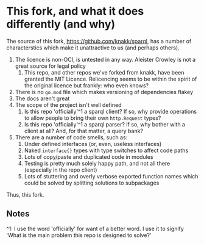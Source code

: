 # This fork, and what it does differently (and why)

The source of this fork, https://github.com/knakk/sparql, has a number of characterstics which make it unattractive to us (and perhaps others).

1. The licence is non-OCI, is untested in any way. Aleister Crowley is not a great source for legal policy
   1. This repo, and other repos we've forked from knakk, have been granted the MIT Licence. Relicencing seems to be within the spirit of the original licence but frankly: who even knows?
1. There is no `go.mod` file which makes versioning of dependencies flakey
1. The docs aren't great
1. The scope of the project isn't well defined
   1. Is this repo 'officially'^1 a sparql client? If so, why provide operations to allow people to bring their own `http.Request` types?
   1. Is this repo 'officially'^1 a sparql parser? If so, why bother with a client at all? And, for that matter, a query bank?
1. There are a number of code smells, such as:
   1. Under defined interfaces (or, even, useless interfaces)
   1. Naked `interface{}` types with type switches to affect code paths
   1. Lots of copy/paste and duplicated code in modules
   1. Testing is pretty much solely happy path, and not all there (especially in the repo client)
   1. Lots of stuttering and overly verbose exported function names which could be solved by splitting solutions to subpackages

Thus, this fork.


## Notes

^1: I use the word 'officially' for want of a better word. I use it to signify 'What is the main problem this repo is designed to solve?'

